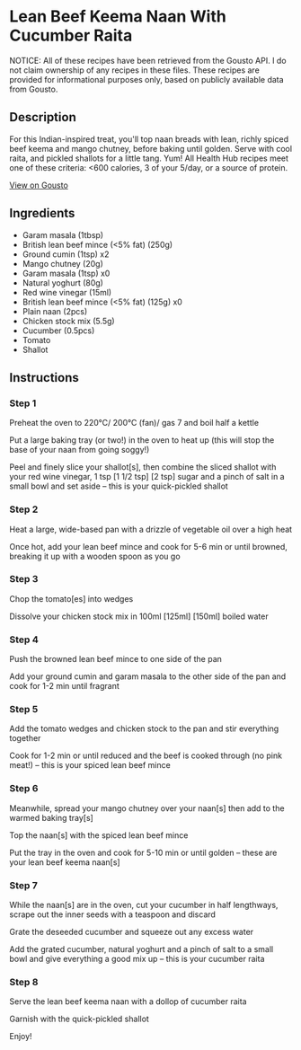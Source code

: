 # Lean Beef Keema Naan With Cucumber Raita

NOTICE: All of these recipes have been retrieved from the Gousto API. I do not claim ownership of any recipes in these files. These recipes are provided for informational purposes only, based on publicly available data from Gousto.

## Description

For this Indian-inspired treat, you'll top naan breads with lean, richly spiced beef keema and mango chutney, before baking until golden. Serve with cool raita, and pickled shallots for a little tang. Yum! All Health Hub recipes meet one of these criteria: <600 calories, 3 of your 5/day, or a source of protein.

[View on Gousto](https://www.gousto.co.uk/recipes/cookbook/lean-beef-keema-naan-with-cucumber-raita)

## Ingredients

- Garam masala (1tbsp)
- British lean beef mince (<5% fat) (250g)
- Ground cumin (1tsp) x2
- Mango chutney (20g)
- Garam masala (1tsp) x0
- Natural yoghurt (80g)
- Red wine vinegar (15ml)
- British lean beef mince (<5% fat) (125g) x0
- Plain naan (2pcs)
- Chicken stock mix (5.5g)
- Cucumber (0.5pcs)
- Tomato
- Shallot

## Instructions


### Step 1

Preheat the oven to 220°C/ 200°C (fan)/ gas 7 and boil half a kettle

Put a large baking tray (or two!) in the oven to heat up (this will stop the base of your naan from going soggy!)

Peel and finely slice your shallot[s], then combine the sliced shallot with your red wine vinegar, 1 tsp <span class="text-purple">[1 1/2 tsp]</span> <span class="text-danger">[2 tsp]</span> sugar and a pinch of salt in a small bowl and set aside – this is your quick-pickled shallot


### Step 2

Heat a large, wide-based pan with a drizzle of vegetable oil over a high heat

Once hot, add your lean beef mince and cook for 5-6 min or until browned, breaking it up with a wooden spoon as you go


### Step 3

Chop the tomato[es] into wedges

Dissolve your<span class="text-danger"> </span>chicken stock mix in 100ml<span class="text-danger"> </span><span class="text-purple">[125ml]</span><span class="text-danger"> [150ml] </span>boiled water


### Step 4

Push the browned lean beef mince to one side of the pan

Add your ground cumin and garam masala to the other side of the pan and cook for 1-2 min until fragrant


### Step 5

Add the tomato wedges and chicken stock to the pan and stir everything together

Cook for 1-2 min or until reduced and the beef is cooked through (no pink meat!) – this is your spiced lean beef mince


### Step 6

Meanwhile, spread your mango chutney over your naan[s] then add to the warmed baking tray[s]

Top the naan[s] with the spiced lean beef mince

Put the tray in the oven and cook for 5-10 min or until golden – these are your lean beef keema naan[s]


### Step 7

While the naan[s] are in the oven, cut your cucumber in half lengthways, scrape out the inner seeds with a teaspoon and discard

Grate the deseeded cucumber and squeeze out any excess water

Add the grated cucumber, natural yoghurt and a pinch of salt to a small bowl and give everything a good mix up – this is your cucumber raita

### Step 8

Serve the lean beef keema naan with a dollop of cucumber raita

Garnish with the quick-pickled shallot

Enjoy!

